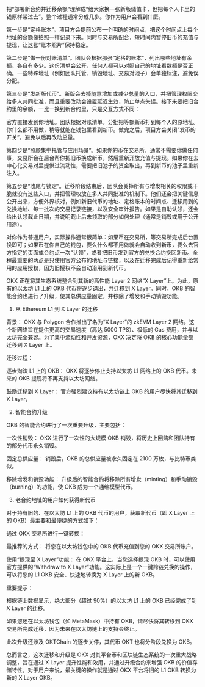 把“部署新合约并迁移余额”理解成“给大家换一张新版储值卡，但把每个人卡里的钱原样带过去”。整个过程通常分成几步。你作为用户会看到什麽。

第一步是“定格账本”。项目方会提前公布一个明确的时间点，把这个时间点上每个地址的余额像拍照一样记录下来。同时与交易所配合，短时间内暂停旧币的充值与提现，让这张“账本照片”保持稳定。

第二步是“做一份对账清单”。团队会根据那张“定格的账本”，列出哪些地址有余额、各自有多少。这份清单会公开，任何人都可以对照自己的地址看数额是否正确。一些特殊地址（例如团队托管、销毁地址、交易对池子）会单独标注，避免误分配。

第三步是“发新版代币”。新版会去掉随意增加或减少总量的入口，并把管理权限交给多人共同批准，而且重要改动会设置延迟生效，防止单点失误。接下来要把旧合约里的余额，一比一换到新合约里，只是交互方式不同：

官方直接发到你地址。团队根据对账清单，分批把等额新币打到每个人的原地址。你什么都不用做，稍等就能在钱包里看到新币。做完之后，项目方会关闭“发币的开关”，避免以后再改动总量。

第四步是“照顾集中托管与应用场景”。如果你的币在交易所，通常不需要你做任何事，交易所会在后台帮你把旧币换成新币，然后重新开放充值与提现。如果你在去中心化交易对里提供过流动性，需要把旧池子的资金取出，再到新币的池子里重新注入。

第五步是“收尾与锁定”。迁移阶段结束后，团队会关掉所有与增发相关的权限或干脆就没有这些入口，并把管理权放在多人共同批准的机制下。他们还会把关键信息公开出来，方便外界核对，例如新旧代币的地址、定格账本的时间点、迁移用到的兑换地址、每一批次的交易记录链接，以及安全审计报告。如果是自助认领，还会给出认领截止日期，并说明截止后未领取的部分如何处理（通常是销毁或用于公开用途）。

对你作为普通用户，实际操作通常很简单：如果币在交易所，等交易所完成后台置换即可；如果币在你自己的钱包，要么什么都不用做就会自动收到新币，要么去官方指定的页面或合约点一次“认领”，或者把旧币发到官方的兑换合约换回新币。全程最重要的两点是只使用官方公布的地址与链接，以及在迁移完成后记得重新给常用的应用授权，因为旧授权不会自动沿用到新代币。

OKX 正在将其生态系统整合到其新的高性能 Layer 2 网络“X Layer”上。为此，原有的以太坊 L1 上的 OKB 代币将逐步退出，并迁移到 X Layer。同时，OKB 的智能合约也进行了升级，使其总供应量固定，并移除了增发和手动销毁功能。

1. 从 Ethereum L1 到 X Layer 的迁移

背景： OKX 与 Polygon 合作推出了名为“X Layer”的 zkEVM Layer 2 网络。这个新网络旨在提供更高的交易速度（高达 5000 TPS）、极低的 Gas 费用，并与以太坊完全兼容。为了集中流动性和开发资源，OKX 决定将 OKB 的核心功能全部迁移到 X Layer 上。

迁移过程：

逐步淘汰 L1 上的 OKB： OKX 将逐步停止支持以太坊 L1 网络上的 OKB 代币。未来的 OKB 提现将不再支持以太坊网络。

鼓励迁移到 X Layer： 官方强烈建议持有以太坊链上 OKB 的用户尽快将其迁移到 X Layer。

2. 智能合约升级

OKB 的智能合约进行了一次重要升级，主要包括：

一次性销毁： OKX 进行了一次性的大规模 OKB 销毁，将历史上回购和团队持有的部分代币永久销毁。

固定总供应量： 销毁后，OKB 的总供应量被永久固定在 2100 万枚，与比特币类似。

移除增发和销毁功能： 升级后的智能合约将移除所有增发（minting）和手动销毁（burning）的功能，使 OKB 成为一个通缩模型代币。

3. 老合约地址的用户如何获得新代币

对于持有旧的、在以太坊 L1 上的 OKB 代币的用户，获取新代币（即 X Layer 上的 OKB）最主要和最便捷的方式如下：

通过 OKX 交易所进行一键转换：

最推荐的方式： 将您在以太坊钱包中的 OKB 代币充值到您的 OKX 交易所账户。

使用“提现至 X Layer”功能： 在 OKX 平台上，当您选择提现 OKB 时，可以使用官方提供的“Withdraw to X Layer”功能。这实际上是一个一键跨链兑换的操作，可以将您的 L1 OKB 安全、快速地转换为 X Layer 上的新 OKB。

重要提示：

根据链上数据显示，绝大部分（超过 90%）的以太坊 L1 上的 OKB 已经完成了到 X Layer 的迁移。

如果您还在以太坊钱包（如 MetaMask）中持有 OKB，请尽快将其转移到 OKX 交易所完成迁移，因为未来在以太坊链上的支持会终止。

此次升级还涉及 OKTChain 的逐步关停，其代币 OKT 也将分阶段兑换为 OKB。

总而言之，这次迁移和升级是 OKX 对其平台币和区块链生态系统的一次重大战略调整，旨在通过 X Layer 提升性能和效用，并通过升级合约来增强 OKB 的价值存储特性。对于用户来说，最关键的操作就是通过 OKX 平台将旧的 L1 OKB 转换为新的 X Layer OKB。
